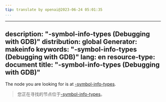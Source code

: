 ```yaml
---
tip: translate by openai@2023-06-24 05:01:35
...
```

---
description: "-symbol-info-types (Debugging with GDB)"
distribution: global
Generator: makeinfo
keywords: "-symbol-info-types (Debugging with GDB)"
lang: en
resource-type: document
title: "-symbol-info-types (Debugging with GDB)"
---

The node you are looking for is at [-symbol-info-types](GDB_002fMI-Symbol-Query.html#g_t_002dsymbol_002dinfo_002dtypes).

> 您正在寻找的节点位于[-symbol-info-types](GDB_002fMI-Symbol-Query.html#g_t_002dsymbol_002dinfo_002dtypes)。
